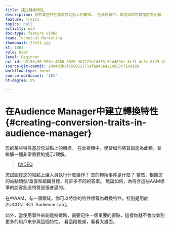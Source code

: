 ```yaml
---
title: 建立轉換特性
description: 您的某些特性基於您站點上的轉換。 在此視頻中，學習如何將其指定為此類，並瞭解一個非常重要的提示/理解。
feature: Traits
topics: null
activity: use
doc-type: feature video
team: Technical Marketing
thumbnail: 23431.jpg
kt: 1804
role: User
level: Beginner
exl-id: b5156c96-555e-4608-8920-9b7221b1d383,52b489bf-6c11-4c5c-8f29-4513a167f7b8
source-git-commit: 2094d3bcf658913171afa848e4228653c71c41de
workflow-type: tm+mt
source-wordcount: '181'
ht-degree: 0%

---
```


# 在Audience Manager中建立轉換特性 {#creating-conversion-traits-in-audience-manager}

您的某些特性基於您站點上的轉換。 在此視頻中，學習如何將其指定為此類，並瞭解一個非常重要的提示/理解。

>[!VIDEO](https://video.tv.adobe.com/v/23431/?quality=12)

您試圖在您的站點上讓人員執行什麼操作？ 您的轉換事件是什麼？ 當然，根據您的站點類型/垂直和組織目標，有許多不同的答案。 無論如何，為符合這些AAM標準的訪客創造特質是很普遍的。

在中AAM，有一個領域，你可以將你的特性標籤為轉換特性，特別是用於 [!UICONTROL Audience Lab]。

此外，當使用事件來創造特徵時，需要記住一個重要的要點，這樣你就不會收集到更多的用戶來參與這個特性。 看這段視頻，看看大畫面。

